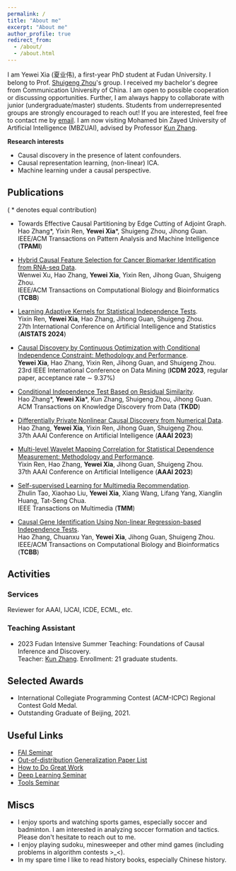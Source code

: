 ```yaml
---
permalink: /
title: "About me"
excerpt: "About me"
author_profile: true
redirect_from: 
  - /about/
  - /about.html
---
```


I am Yewei Xia (夏业伟), a first-year PhD student at Fudan University.
I belong to Prof. [Shuigeng Zhou](https://scholar.google.com/citations?user=yAE-Av4AAAAJ&hl=zh-CN)'s group.
I received my bachelor's degree from Communication University of China. I am open to possible cooperation or discussing opportunities. Further, I am always happy to collaborate with junior (undergraduate/master) students. Students from underrepresented groups are strongly encouraged to reach out! If you are interested, feel free to contact me by [email](ywxia23@m.fudan.edu.cn). I am now visiting Mohamed bin Zayed University of Artificial Intelligence (MBZUAI), advised by Professor [Kun Zhang](https://www.andrew.cmu.edu/user/kunz1/index.html).
 

**Research interests**
* Causal discovery in the presence of latent confounders.
* Causal representation learning, (non-linear) ICA.
* Machine learning under a causal perspective.


## Publications 
( * denotes equal contribution)

- Towards Effective Causal Partitioning by Edge Cutting of Adjoint Graph.  
  Hao Zhang\*, Yixin Ren, **Yewei Xia**\*, Shuigeng Zhou, Jihong Guan.  
  IEEE/ACM Transactions on Pattern Analysis and Machine Intelligence (**TPAMI**)
  
- [Hybrid Causal Feature Selection for Cancer Biomarker Identification from RNA-seq Data](https://ieeexplore.ieee.org/abstract/document/10541056).  
  Wenwei Xu, Hao Zhang, **Yewei Xia**, Yixin Ren, Jihong Guan, Shuigeng Zhou.  
  IEEE/ACM Transactions on Computational Biology and Bioinformatics (**TCBB**)

- [Learning Adaptive Kernels for Statistical Independence Tests](https://proceedings.mlr.press/v238/ren24a/ren24a.pdf).  
  Yixin Ren, **Yewei Xia**, Hao Zhang, Jihong Guan, Shuigeng Zhou.  
  27th International Conference on Artificial Intelligence and Statistics (**AISTATS 2024**)

- [Causal Discovery by Continuous Optimization with Conditional Independence Constraint: Methodology and Performance](https://ieeexplore.ieee.org/abstract/document/10415743).  
  **Yewei Xia**, Hao Zhang, Yixin Ren, Jihong Guan, and Shuigeng Zhou.  
  23rd IEEE International Conference on Data Mining (**ICDM 2023**, regular paper, acceptance rate $\sim$ 9.37%)
  
- [Conditional Independence Test Based on Residual Similarity](https://dl.acm.org/doi/abs/10.1145/3593810).  
  Hao Zhang\*, **Yewei Xia**\*, Kun Zhang, Shuigeng Zhou, Jihong Guan.  
  ACM Transactions on Knowledge Discovery from Data (**TKDD**)

- [Differentially Private Nonlinear Causal Discovery from Numerical Data](https://ojs.aaai.org/index.php/AAAI/article/view/26452).  
  Hao Zhang, **Yewei Xia**, Yixin Ren, Jihong Guan, Shuigeng Zhou.  
  37th AAAI Conference on Artificial Intelligence (**AAAI 2023**)   

- [Multi-level Wavelet Mapping Correlation for Statistical Dependence Measurement: Methodology and Performance](https://ojs.aaai.org/index.php/AAAI/article/view/25799).  
  Yixin Ren, Hao Zhang, **Yewei Xia**, Jihong Guan, Shuigeng Zhou.  
  37th AAAI Conference on Artificial Intelligence (**AAAI 2023**)     

- [Self-supervised Learning for Multimedia Recommendation](https://ieeexplore.ieee.org/abstract/document/9811387).   
  Zhulin Tao, Xiaohao Liu, **Yewei Xia**, Xiang Wang, Lifang Yang, Xianglin Huang, Tat-Seng Chua.  
  IEEE Transactions on Multimedia (**TMM**)

- [Causal Gene Identification Using Non-linear Regression-based Independence Tests](https://ieeexplore.ieee.org/abstract/document/9709100).   
  Hao Zhang, Chuanxu Yan, **Yewei Xia**, Jihong Guan, Shuigeng Zhou.  
  IEEE/ACM Transactions on Computational Biology and Bioinformatics (**TCBB**)
  
## Activities
### Services
Reviewer for AAAI, IJCAI, ICDE, ECML, etc.

### Teaching Assistant
- 2023 Fudan Intensive Summer Teaching: Foundations of Causal Inference and Discovery.  
  Teacher: [Kun Zhang](https://www.andrew.cmu.edu/user/kunz1/index.html). Enrollment: 21 graduate students.

## Selected Awards
- International Collegiate Programming Contest (ACM-ICPC) Regional Contest Gold Medal.
- Outstanding Graduate of Beijing, 2021.

## Useful Links

- [FAI Seminar](https://www.tengjiaye.com/seminar)
- [Out-of-distribution Generalization Paper List](https://out-of-distribution-generalization.com/)
- [How to Do Great Work](http://www.paulgraham.com/greatwork.html)
- [Deep Learning Seminar](http://tianyuanzhang.com/teaching/)
- [Tools Seminar](https://github.com/pppppass/ToolsSeminar)

## Miscs
* I enjoy sports and watching sports games, especially soccer and badminton. I am interested in analyzing soccer formation and tactics. Please don't hesitate to reach out to me.
* I enjoy playing sudoku, minesweeper and other mind games (including problems in algorithm contests >_<). 
* In my spare time I like to read history books, especially Chinese history.
